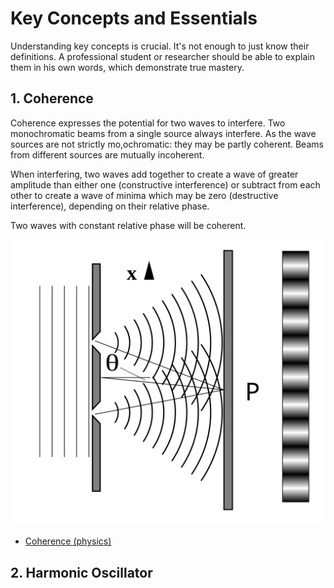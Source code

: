 # Key Concepts and Essentials

Understanding key concepts is crucial. 
It's not enough to just know their definitions. A professional student or researcher should be able to explain them in his own words, which demonstrate true mastery.

## 1. Coherence
Coherence expresses the potential for two waves to interfere. Two monochromatic beams from a single source always interfere. As the wave sources are not strictly mo,ochromatic: they may be partly coherent. Beams from different sources are mutually incoherent.

When interfering, two waves add together to create a wave of greater amplitude than either one (constructive interference) or subtract from each other to create a wave of minima which may be zero (destructive interference), depending on their relative phase.

Two waves with constant relative phase will be coherent.

![Coherence](image.png)

- [Coherence (physics)](https://en.wikipedia.org/wiki/Coherence_(physics))

## 2. Harmonic Oscillator

